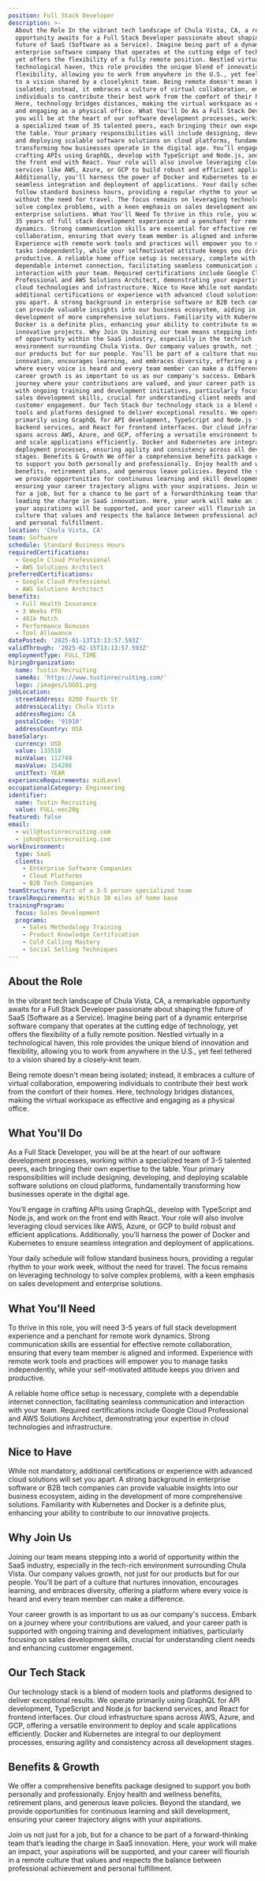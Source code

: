 ```yaml
---
position: Full Stack Developer
description: >-
  About the Role In the vibrant tech landscape of Chula Vista, CA, a remarkable
  opportunity awaits for a Full Stack Developer passionate about shaping the
  future of SaaS (Software as a Service). Imagine being part of a dynamic
  enterprise software company that operates at the cutting edge of technology,
  yet offers the flexibility of a fully remote position. Nestled virtually in a
  technological haven, this role provides the unique blend of innovation and
  flexibility, allowing you to work from anywhere in the U.S., yet feel tethered
  to a vision shared by a closelyknit team. Being remote doesn't mean being
  isolated; instead, it embraces a culture of virtual collaboration, empowering
  individuals to contribute their best work from the comfort of their homes.
  Here, technology bridges distances, making the virtual workspace as effective
  and engaging as a physical office. What You'll Do As a Full Stack Developer,
  you will be at the heart of our software development processes, working within
  a specialized team of 35 talented peers, each bringing their own expertise to
  the table. Your primary responsibilities will include designing, developing,
  and deploying scalable software solutions on cloud platforms, fundamentally
  transforming how businesses operate in the digital age. You’ll engage in
  crafting APIs using GraphQL, develop with TypeScript and Node.js, and work on
  the front end with React. Your role will also involve leveraging cloud
  services like AWS, Azure, or GCP to build robust and efficient applications.
  Additionally, you'll harness the power of Docker and Kubernetes to ensure
  seamless integration and deployment of applications. Your daily schedule will
  follow standard business hours, providing a regular rhythm to your work week,
  without the need for travel. The focus remains on leveraging technology to
  solve complex problems, with a keen emphasis on sales development and
  enterprise solutions. What You'll Need To thrive in this role, you will need
  35 years of full stack development experience and a penchant for remote work
  dynamics. Strong communication skills are essential for effective remote
  collaboration, ensuring that every team member is aligned and informed.
  Experience with remote work tools and practices will empower you to manage
  tasks independently, while your selfmotivated attitude keeps you driven and
  productive. A reliable home office setup is necessary, complete with a
  dependable internet connection, facilitating seamless communication and
  interaction with your team. Required certifications include Google Cloud
  Professional and AWS Solutions Architect, demonstrating your expertise in
  cloud technologies and infrastructure. Nice to Have While not mandatory,
  additional certifications or experience with advanced cloud solutions will set
  you apart. A strong background in enterprise software or B2B tech companies
  can provide valuable insights into our business ecosystem, aiding in the
  development of more comprehensive solutions. Familiarity with Kubernetes and
  Docker is a definite plus, enhancing your ability to contribute to our
  innovative projects. Why Join Us Joining our team means stepping into a world
  of opportunity within the SaaS industry, especially in the techrich
  environment surrounding Chula Vista. Our company values growth, not just for
  our products but for our people. You’ll be part of a culture that nurtures
  innovation, encourages learning, and embraces diversity, offering a platform
  where every voice is heard and every team member can make a difference. Your
  career growth is as important to us as our company's success. Embark on a
  journey where your contributions are valued, and your career path is supported
  with ongoing training and development initiatives, particularly focusing on
  sales development skills, crucial for understanding client needs and enhancing
  customer engagement. Our Tech Stack Our technology stack is a blend of modern
  tools and platforms designed to deliver exceptional results. We operate
  primarily using GraphQL for API development, TypeScript and Node.js for
  backend services, and React for frontend interfaces. Our cloud infrastructure
  spans across AWS, Azure, and GCP, offering a versatile environment to deploy
  and scale applications efficiently. Docker and Kubernetes are integral to our
  deployment processes, ensuring agility and consistency across all development
  stages. Benefits & Growth We offer a comprehensive benefits package designed
  to support you both personally and professionally. Enjoy health and wellness
  benefits, retirement plans, and generous leave policies. Beyond the standard,
  we provide opportunities for continuous learning and skill development,
  ensuring your career trajectory aligns with your aspirations. Join us not just
  for a job, but for a chance to be part of a forwardthinking team that’s
  leading the charge in SaaS innovation. Here, your work will make an impact,
  your aspirations will be supported, and your career will flourish in a remote
  culture that values and respects the balance between professional achievement
  and personal fulfillment.
location: 'Chula Vista, CA'
team: Software
schedule: Standard Business Hours
requiredCertifications:
  - Google Cloud Professional
  - AWS Solutions Architect
preferredCertifications:
  - Google Cloud Professional
  - AWS Solutions Architect
benefits:
  - Full Health Insurance
  - 3 Weeks PTO
  - 401k Match
  - Performance Bonuses
  - Tool Allowance
datePosted: '2025-01-13T13:13:57.593Z'
validThrough: '2025-02-15T13:13:57.593Z'
employmentType: FULL_TIME
hiringOrganization:
  name: Tustin Recruiting
  sameAs: 'https://www.tustinrecruiting.com/'
  logo: /images/LOGO1.png
jobLocation:
  streetAddress: 8200 Fourth St
  addressLocality: Chula Vista
  addressRegion: CA
  postalCode: '91910'
  addressCountry: USA
baseSalary:
  currency: USD
  value: 133518
  minValue: 112749
  maxValue: 154288
  unitText: YEAR
experienceRequirements: midLevel
occupationalCategory: Engineering
identifier:
  name: Tustin Recruiting
  value: FULL-eec20g
featured: false
email:
  - will@tustinrecruiting.com
  - john@tustinrecruiting.com
workEnvironment:
  type: SaaS
  clients:
    - Enterprise Software Companies
    - Cloud Platforms
    - B2B Tech Companies
teamStructure: Part of a 3-5 person specialized team
travelRequirements: Within 30 miles of home base
trainingProgram:
  focus: Sales Development
  programs:
    - Sales Methodology Training
    - Product Knowledge Certification
    - Cold Calling Mastery
    - Social Selling Techniques
---
```




## About the Role

In the vibrant tech landscape of Chula Vista, CA, a remarkable opportunity awaits for a Full Stack Developer passionate about shaping the future of SaaS (Software as a Service). Imagine being part of a dynamic enterprise software company that operates at the cutting edge of technology, yet offers the flexibility of a fully remote position. Nestled virtually in a technological haven, this role provides the unique blend of innovation and flexibility, allowing you to work from anywhere in the U.S., yet feel tethered to a vision shared by a closely-knit team. 

Being remote doesn't mean being isolated; instead, it embraces a culture of virtual collaboration, empowering individuals to contribute their best work from the comfort of their homes. Here, technology bridges distances, making the virtual workspace as effective and engaging as a physical office.

## What You'll Do

As a Full Stack Developer, you will be at the heart of our software development processes, working within a specialized team of 3-5 talented peers, each bringing their own expertise to the table. Your primary responsibilities will include designing, developing, and deploying scalable software solutions on cloud platforms, fundamentally transforming how businesses operate in the digital age. 

You’ll engage in crafting APIs using GraphQL, develop with TypeScript and Node.js, and work on the front end with React. Your role will also involve leveraging cloud services like AWS, Azure, or GCP to build robust and efficient applications. Additionally, you'll harness the power of Docker and Kubernetes to ensure seamless integration and deployment of applications. 

Your daily schedule will follow standard business hours, providing a regular rhythm to your work week, without the need for travel. The focus remains on leveraging technology to solve complex problems, with a keen emphasis on sales development and enterprise solutions.

## What You'll Need

To thrive in this role, you will need 3-5 years of full stack development experience and a penchant for remote work dynamics. Strong communication skills are essential for effective remote collaboration, ensuring that every team member is aligned and informed. Experience with remote work tools and practices will empower you to manage tasks independently, while your self-motivated attitude keeps you driven and productive.

A reliable home office setup is necessary, complete with a dependable internet connection, facilitating seamless communication and interaction with your team. Required certifications include Google Cloud Professional and AWS Solutions Architect, demonstrating your expertise in cloud technologies and infrastructure.

## Nice to Have

While not mandatory, additional certifications or experience with advanced cloud solutions will set you apart. A strong background in enterprise software or B2B tech companies can provide valuable insights into our business ecosystem, aiding in the development of more comprehensive solutions. Familiarity with Kubernetes and Docker is a definite plus, enhancing your ability to contribute to our innovative projects.

## Why Join Us

Joining our team means stepping into a world of opportunity within the SaaS industry, especially in the tech-rich environment surrounding Chula Vista. Our company values growth, not just for our products but for our people. You’ll be part of a culture that nurtures innovation, encourages learning, and embraces diversity, offering a platform where every voice is heard and every team member can make a difference. 

Your career growth is as important to us as our company's success. Embark on a journey where your contributions are valued, and your career path is supported with ongoing training and development initiatives, particularly focusing on sales development skills, crucial for understanding client needs and enhancing customer engagement.

## Our Tech Stack

Our technology stack is a blend of modern tools and platforms designed to deliver exceptional results. We operate primarily using GraphQL for API development, TypeScript and Node.js for backend services, and React for frontend interfaces. Our cloud infrastructure spans across AWS, Azure, and GCP, offering a versatile environment to deploy and scale applications efficiently. Docker and Kubernetes are integral to our deployment processes, ensuring agility and consistency across all development stages.

## Benefits & Growth

We offer a comprehensive benefits package designed to support you both personally and professionally. Enjoy health and wellness benefits, retirement plans, and generous leave policies. Beyond the standard, we provide opportunities for continuous learning and skill development, ensuring your career trajectory aligns with your aspirations.

Join us not just for a job, but for a chance to be part of a forward-thinking team that’s leading the charge in SaaS innovation. Here, your work will make an impact, your aspirations will be supported, and your career will flourish in a remote culture that values and respects the balance between professional achievement and personal fulfillment.
